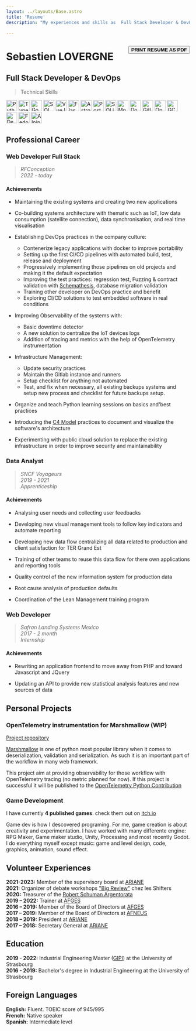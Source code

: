 ```yaml
---
layout: ../layouts/Base.astro
title: 'Resume'
description: "My experiences and skills as  Full Stack Developer & DevOps, "

---
```

<div style="float: right; margin:1em 0">
    <button onclick="print()" class="unprintable">
        <b>PRINT RESUME AS PDF</b>
    </button>
</div>

# Sebastien LOVERGNE

##  Full Stack Developer & DevOps

> Technical Skills

<div>
<img alt="Python" src="https://img.shields.io/badge/Python-3C77A8?logo=python&logoColor=white" height="30" />
<img alt="TypeScript" src="https://img.shields.io/badge/TypeScript-377CC8?logo=typescript&logoColor=white" height="30" />
<img alt="Go" src="https://img.shields.io/badge/Go-08AFD8?logo=go&logoColor=white" height="30" />
<img alt="SQL" src="https://img.shields.io/badge/SQL-grey?logo=sql&logoColor=white" height="30" />
<img alt="VueJS" src="https://img.shields.io/badge/VueJS-36996d?logo=vuedotjs&logoColor=white" height="30" />
<img alt="Flask" src="https://img.shields.io/badge/Flask-grey?logo=flask&logoColor=white" height="30" />
<img alt="Astro" src="https://img.shields.io/badge/Astro-purple?logo=astro&logoColor=white" height="30" />
<img alt="PostgreSQL" src="https://img.shields.io/badge/PostgreSQL-2F6792?logo=postgresql&logoColor=white" height="30" />
<img alt="SQLite" src="https://img.shields.io/badge/SQLite-blue?logo=sqlite&logoColor=white" height="30" />
<img alt="MongoDB" src="https://img.shields.io/badge/MongoDB-086D50?logo=mongodb&logoColor=white" height="30" />
<img alt="Docker" src="https://img.shields.io/badge/Docker-dodgerblue?logo=docker&logoColor=white" height="30" />
<img alt="Gitlab CI" src="https://img.shields.io/badge/Gitlab--CI-E34930?logo=gitlab&logoColor=white" height="30" />
<img alt="OpenTelemetry" src="https://img.shields.io/badge/OpenTelemetry-darkslateblue?logo=opentelemetry&logoColor=white" height="30" />
<img alt="GCP" src="https://img.shields.io/badge/GCP-dodgerblue?logo=googlecloud&logoColor=white" height="30" />
<img alt="Debian" src="https://img.shields.io/badge/Debian-D70A53?logo=debian&logoColor=white" height="30" />
<img alt="Fedora" src="https://img.shields.io/badge/Fedora-012761?logo=fedora&logoColor=white" height="30" />
<img alt="Alpine" src="https://img.shields.io/badge/Alpine-08364C?logo=alpinelinux&logoColor=white" height="30" />
</div>

## Professional Career

### Web Developer Full Stack

> *RFConception  
   2022 - today*

#### Achievements

- Maintaining the existing systems and creating two new applications

- Co-building systems architecture with thematic such as IoT, low data 
consumption (satellite connection), data synchronisation, and real time visualisation

- Establishing DevOps practices in the company culture:
  - Contenerize legacy applications with docker to improve portability
  - Setting up the first CI/CD pipelines with automated build, test, release and deployment
  - Progressively implementing those pipelines on old projects and making it the default expectation
  - Improving the test practices: regression test, Fuzzing & contract validation with
  [Schemathesis](https://github.com/schemathesis/schemathesis), database migration validation
  - Training other developer on DevOps practice and benefit
  - Exploring CI/CD solutions to test embedded software in real conditions

- Improving Observability of the systems with:
  - Basic downtime detector
  - A new solution to centralize the IoT devices logs
  - Addition of tracing and metrics with the help of OpenTelemetry instrumentation

- Infrastructure Management:
  - Update security practices
  - Maintain the Gitlab instance and runners
  - Setup checklist for anything not automated
  - Test, and fix when necessary, all existing backups systems and setup new process and checklist for future backups setup.
 
- Organize and teach Python learning sessions on basics and'best practices

- Introducing the [C4 Model](https://c4model.com/) practices to document and
visualize the software's architecture

- Experimenting with public cloud solution to replace the existing infrastructure in
order to improve security and maintainability


### Data Analyst

> *SNCF Voyageurs  
  2019 - 2021  
  Apprenticeship*

#### Achievements

- Analysing user needs and collecting user feedbacks

- Developing new visual management tools to follow key indicators and automate
reporting

- Developing new data flow centralizing all data related to production and client
satisfaction for TER Grand Est

- Training of other teams to reuse this data flow for there own applications and
reporting tools 

- Quality control of the new information system for production data

- Root cause analysis of production defaults

- Coordination of the Lean Management training program


### Web Developer

> *Safran Landing Systems Mexico  
   2017 - 2 month  
   Internship*  

#### Achievements

- Rewriting an application frontend to move away from PHP and toward
Javascript and JQuery

- Updating an API to provide new statistical analysis features and new sources of data


## Personal Projects

### OpenTelemetry instrumentation for Marshmallow (WIP)

[Project repository](https://github.com/TheBigRoomXXL/opentelemetry-python-contrib/tree/instrument-marshmallow)  

[Marshmallow](https://marshmallow.readthedocs.io/en/stable/) is one of python most popular
library when it comes to deserialization, validation and serialization. As such it is an
important part of the workflow in many web framework.

This project aim at providing observability for those workflow with OpenTelemetry tracing
(no metric planned for now). If this project is successful it will be published to the
[OpenTelemetry Python Contribution](https://github.com/open-telemetry/opentelemetry-python-contrib)

### Game Development

I have currently **4 published games**. check them out on [itch.io](https://tehbigroomxxl.itch.io/)

Game dev is how I descovered programing. For me, game creation is about creativity and experimentation. I have worked with many differente engine: RPG Maker, Game maker studio, Unity, Processing and most recently Godot. I do everything myself except music: game and level design, code, graphics, animation, sound effect. 


## Volunteer Experiences

**2021-2023:** Member of the supervisory board at [ARIANE](https://physique-ingenierie.unistra.fr/scolarite-vie-etudiante/amicale-des-etudiants-ariane)  
**2021:** Organizer of debate workshops ["Big Review"](https://wiki.theshifters.org/index.php?title=Big_Review) chez les Shifters  
**2020:** Treasurer of the [Robert Schuman Argentorata](http://www.rsa-strasbourg.eu/)  
**2019 – 2022:** Trainer at [AFGES](https://afges.org/)  
**2016 – 2019:** Member of the Board of Directors at [AFGES](https://afges.org/)  
**2017 – 2019:** Member of the Board of Directors at [AFNEUS](https://fr.wikipedia.org/wiki/Association_f%C3%A9d%C3%A9rative_nationale_des_%C3%A9tudiants_universitaires_scientifiques)  
**2018 – 2019:** President at [ARIANE](https://physique-ingenierie.unistra.fr/scolarite-vie-etudiante/amicale-des-etudiants-ariane)  
**2017 – 2018:** Secretary General at [ARIANE](https://physique-ingenierie.unistra.fr/scolarite-vie-etudiante/amicale-des-etudiants-ariane)  

## Education
**2019 - 2022:** Industrial Engineering Master ([GIPI](https://physique-ingenierie.unistra.fr/formations/masters/genie-industriel/production-industrielle-gipi)) 
at the University of Strasbourg  
**2016 - 2019:** Bachelor's degree in Industrial Engineering at the University of Strasbourg


## Foreign Languages

**English:** Fluent. TOEIC score of 945/995  
**French:** Native speaker  
**Spanish:** Intermediate level  
